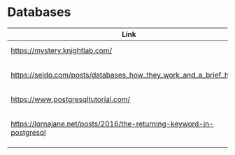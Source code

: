 # Databases

| Link | Description | Added by |
| ---- | ----------- | -------- |
| https://mystery.knightlab.com/ | SQL Murder Mystery | @[jennroid](https://github.com/jenndroid) |
| https://seldo.com/posts/databases_how_they_work_and_a_brief_history | How databases work | @[oliverjam](https://github.com/oliverjam) |
| https://www.postgresqltutorial.com/ | PostgresQL tutorials | @[khadija-nur](https://github.com/khadija-nur) |
| https://lornajane.net/posts/2016/the-returning-keyword-in-postgresql| The RETURNING keyword in PostgreSQL  | @[Jack](https://github.com/jackherizsmith)  |
 